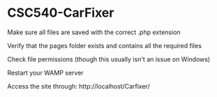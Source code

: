# CSC540-CarFixer
Make sure all files are saved with the correct .php extension

Verify that the pages folder exists and contains all the required files

Check file permissions (though this usually isn't an issue on Windows)

Restart your WAMP server

Access the site through: http://localhost/Carfixer/